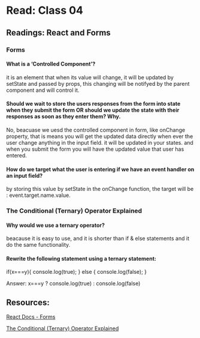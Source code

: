# Read: Class 04
## Readings: React and Forms
### Forms
#### What is a ‘Controlled Component’?
it is an element that when its value will change, it will be updated by setState and passed by props, this changing will be notifyed by the parent component and will control it.
#### Should we wait to store the users responses from the form into state when they submit the form OR should we update the state with their responses as soon as they enter them? Why.
No, beacuase we uesd the controlled component in form, like onChange property, that is means you will get the updated data directly when ever the user change anything in the input field. it will be updated in your states. and when you submit the form you will have the updated value that user has entered.
#### How do we target what the user is entering if we have an event handler on an input field?

by storing this value by setState in the onChange function, the target will be : event.target.name.value.

### The Conditional (Ternary) Operator Explained


#### Why would we use a ternary operator?
beacause it is easy to use, and it is shorter than if & else statements and it do the same functionality.

#### Rewrite the following statement using a ternary statement:
  if(x===y){
 console.log(true);
  } else {
 console.log(false);
  }
  
  Answer: 
  x===y ? console.log(true) : console.log(false)
  
  ## Resources:
  [React Docs - Forms](https://reactjs.org/docs/forms.html)
  
  [The Conditional (Ternary) Operator Explained](https://codeburst.io/javascript-the-conditional-ternary-operator-explained-cac7218beeff)
  